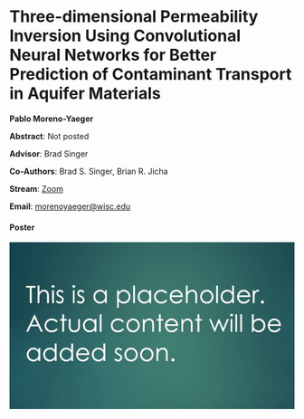 # Three-dimensional Permeability Inversion Using Convolutional Neural Networks for Better Prediction of Contaminant Transport in Aquifer Materials

**Pablo Moreno-Yaeger**

**Abstract**: Not posted


**Advisor**: Brad Singer

**Co-Authors**: Brad S. Singer, Brian R. Jicha

**Stream**: [Zoom](https://uwmadison.zoom.us/meeting#/test11111)

**Email**: [morenoyaeger@wisc.edu](mailto:morenoyaeger@wisc.edu)

#### Poster
[![pmorenoyaeger_thumb](../../img/pmorenoyaeger_thumb.jpg)](../../docs/pmorenoyaeger.pdf)
